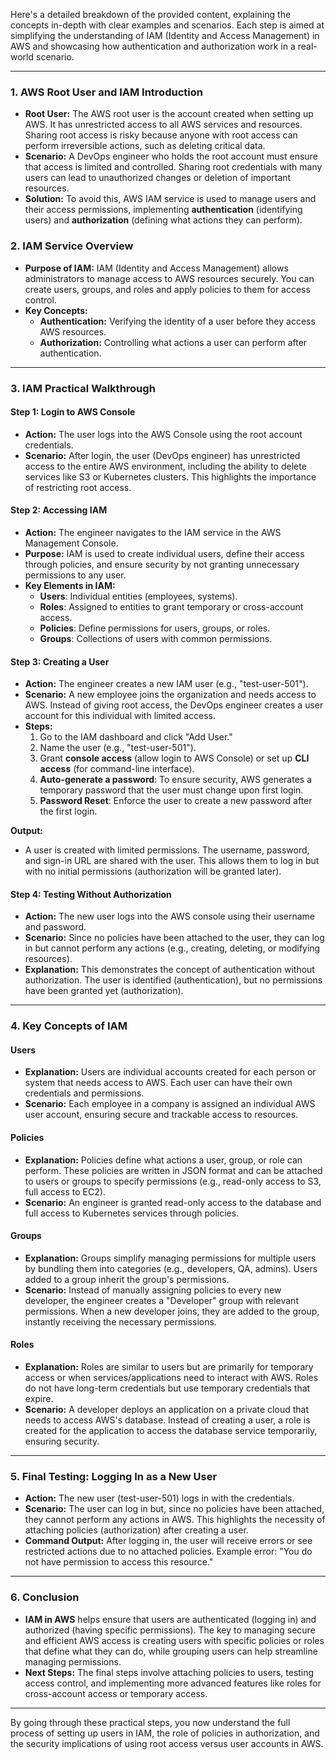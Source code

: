 Here's a detailed breakdown of the provided content, explaining the concepts in-depth with clear examples and scenarios. Each step is aimed at simplifying the understanding of IAM (Identity and Access Management) in AWS and showcasing how authentication and authorization work in a real-world scenario.

---

### 1. **AWS Root User and IAM Introduction**
   - **Root User:** The AWS root user is the account created when setting up AWS. It has unrestricted access to all AWS services and resources. Sharing root access is risky because anyone with root access can perform irreversible actions, such as deleting critical data.
   - **Scenario:** A DevOps engineer who holds the root account must ensure that access is limited and controlled. Sharing root credentials with many users can lead to unauthorized changes or deletion of important resources.
   - **Solution:** To avoid this, AWS IAM service is used to manage users and their access permissions, implementing **authentication** (identifying users) and **authorization** (defining what actions they can perform).

### 2. **IAM Service Overview**
   - **Purpose of IAM:** IAM (Identity and Access Management) allows administrators to manage access to AWS resources securely. You can create users, groups, and roles and apply policies to them for access control.
   - **Key Concepts:**
     - **Authentication:** Verifying the identity of a user before they access AWS resources.
     - **Authorization:** Controlling what actions a user can perform after authentication.

---

### 3. **IAM Practical Walkthrough**

#### Step 1: **Login to AWS Console**
   - **Action:** The user logs into the AWS Console using the root account credentials.
   - **Scenario:** After login, the user (DevOps engineer) has unrestricted access to the entire AWS environment, including the ability to delete services like S3 or Kubernetes clusters. This highlights the importance of restricting root access.

#### Step 2: **Accessing IAM**
   - **Action:** The engineer navigates to the IAM service in the AWS Management Console.
   - **Purpose:** IAM is used to create individual users, define their access through policies, and ensure security by not granting unnecessary permissions to any user.
   - **Key Elements in IAM:**
     - **Users**: Individual entities (employees, systems).
     - **Roles**: Assigned to entities to grant temporary or cross-account access.
     - **Policies**: Define permissions for users, groups, or roles.
     - **Groups**: Collections of users with common permissions.

#### Step 3: **Creating a User**
   - **Action:** The engineer creates a new IAM user (e.g., "test-user-501").
   - **Scenario:** A new employee joins the organization and needs access to AWS. Instead of giving root access, the DevOps engineer creates a user account for this individual with limited access.
   - **Steps:**
     1. Go to the IAM dashboard and click "Add User."
     2. Name the user (e.g., "test-user-501").
     3. Grant **console access** (allow login to AWS Console) or set up **CLI access** (for command-line interface).
     4. **Auto-generate a password**: To ensure security, AWS generates a temporary password that the user must change upon first login.
     5. **Password Reset**: Enforce the user to create a new password after the first login.
   
   **Output:**
   - A user is created with limited permissions. The username, password, and sign-in URL are shared with the user. This allows them to log in but with no initial permissions (authorization will be granted later).

#### Step 4: **Testing Without Authorization**
   - **Action:** The new user logs into the AWS console using their username and password.
   - **Scenario:** Since no policies have been attached to the user, they can log in but cannot perform any actions (e.g., creating, deleting, or modifying resources).
   - **Explanation:** This demonstrates the concept of authentication without authorization. The user is identified (authentication), but no permissions have been granted yet (authorization).

---

### 4. **Key Concepts of IAM**

#### Users
   - **Explanation:** Users are individual accounts created for each person or system that needs access to AWS. Each user can have their own credentials and permissions.
   - **Scenario:** Each employee in a company is assigned an individual AWS user account, ensuring secure and trackable access to resources.

#### Policies
   - **Explanation:** Policies define what actions a user, group, or role can perform. These policies are written in JSON format and can be attached to users or groups to specify permissions (e.g., read-only access to S3, full access to EC2).
   - **Scenario:** An engineer is granted read-only access to the database and full access to Kubernetes services through policies.

#### Groups
   - **Explanation:** Groups simplify managing permissions for multiple users by bundling them into categories (e.g., developers, QA, admins). Users added to a group inherit the group's permissions.
   - **Scenario:** Instead of manually assigning policies to every new developer, the engineer creates a "Developer" group with relevant permissions. When a new developer joins, they are added to the group, instantly receiving the necessary permissions.

#### Roles
   - **Explanation:** Roles are similar to users but are primarily for temporary access or when services/applications need to interact with AWS. Roles do not have long-term credentials but use temporary credentials that expire.
   - **Scenario:** A developer deploys an application on a private cloud that needs to access AWS's database. Instead of creating a user, a role is created for the application to access the database service temporarily, ensuring security.

---

### 5. **Final Testing: Logging In as a New User**
   - **Action:** The new user (test-user-501) logs in with the credentials.
   - **Scenario:** The user can log in but, since no policies have been attached, they cannot perform any actions in AWS. This highlights the necessity of attaching policies (authorization) after creating a user.
   - **Command Output:** After logging in, the user will receive errors or see restricted actions due to no attached policies. Example error: "You do not have permission to access this resource."

---

### 6. **Conclusion**
   - **IAM in AWS** helps ensure that users are authenticated (logging in) and authorized (having specific permissions). The key to managing secure and efficient AWS access is creating users with specific policies or roles that define what they can do, while grouping users can help streamline managing permissions.
   - **Next Steps:** The final steps involve attaching policies to users, testing access control, and implementing more advanced features like roles for cross-account access or temporary access.

---

By going through these practical steps, you now understand the full process of setting up users in IAM, the role of policies in authorization, and the security implications of using root access versus user accounts in AWS.